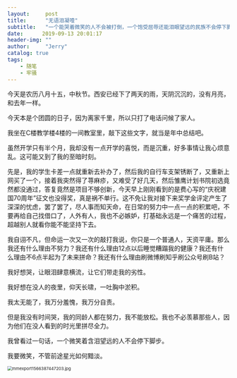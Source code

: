 ```yaml
---
layout:     post
title:      "无语泪凝噎"
subtitle:   "一个能哭着微笑的人不会被打倒，一个饱受屈辱还能泪眼望远的民族不会停下脚步。"
date:      2019-09-13 20:01:17
header-img: ""
author:     "Jerry"
catalog: true
tags:
    - 随笔
    - 牢骚
---
```


今天是农历八月十五，中秋节。西安已经下了两天的雨，天阴沉沉的，没有月亮，和去年一样。

今天本是个团圆的日子，因为离家千里，所以只打了电话问候了家人。

我坐在C楼教学楼4楼的一间教室里，敲下这些文字，就当是年中总结吧。

虽然开学只有半个月，我却没有一点开学的喜悦，而是沉重，好多事情让我心烦意乱。这可能又到了我的至暗时刻。

先是，我的学生卡差一点就重新去补办了，然后我的自行车支架锈断了，又重新上网买了一个，接着我突然得了荨麻疹，又难受了好几天，然后雏鹰计划书院初选竟然都没通过，答复竟然是项目不够创新，今天早上刚刚看到的是费心写的“庆祝建国70周年”征文也没得奖，真是祸不单行。这不免让我对接下来奖学金评定产生了深深的忧虑，罢了罢了，尽人事而知天命，在日常的努力中一点一点的积累吧，不要再给自己找借口了，人外有人，我也不必嫉妒，打基础永远是一个痛苦的过程，超越别人就看你能不能坚持下去。

我自诩不凡，但命运一次又一次的敲打我说，你只是一个普通人，天资平庸。那么我还有什么理由不努力？我还有什么理由12点以后睡觉糟蹋我的健康？我还有什么理由不6点半起为了未来拼命？我还有什么理由刷微博刷知乎刷公众号刷B站？

我好想哭，让眼泪肆意横流，让它们带走我的劣性。

我好想在没人的夜里，仰天长啸，一吐胸中淤积。

我太无能了，我万分羞愧，我万分自责。

但是我没有时间哭，我的同龄人都在努力，我不能放松。我也不必羡慕那些人，因为他们在没人看到的时光里拼尽全力。

我曾看过一句话，一个微笑着含泪望远的人不会停下脚步。

我要微笑，不管前途星光如何黯淡。

<img src="http://ww1.sinaimg.cn/mw690/006y7E7Sly1g7gju5cxb1j30se1o0na4.jpg" alt="mmexport1566387447203.jpg" style="zoom:67%;" />